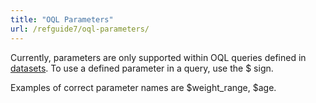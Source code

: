 ```yaml
---
title: "OQL Parameters"
url: /refguide7/oql-parameters/
---
```



Currently, parameters are only supported within OQL queries defined in [datasets](/refguide7/data-sets/). To use a defined parameter in a query, use the $ sign.

Examples of correct parameter names are $weight_range, $age.
